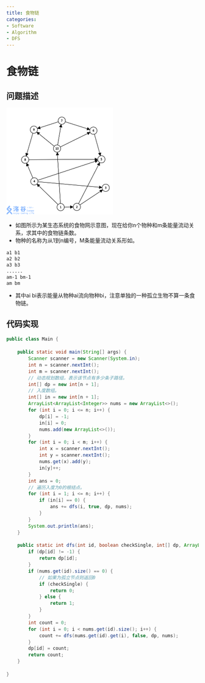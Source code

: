 ```yaml
---
title: 食物链
categories:
- Software
- Algorithm
- DFS
---
```

# 食物链

## 问题描述

<img src="https://raw.githubusercontent.com/LuShan123888/Files/main/Pictures/13153.png" alt="13153" style="zoom:50%;" />

- 如图所示为某生态系统的食物网示意图，现在给你n个物种和m条能量流动关系，求其中的食物链条数。
- 物种的名称为从1到n编号，M条能量流动关系形如。

```
a1 b1
a2 b2
a3 b3
......
am-1 bm-1
am bm
```

- 其中ai bi表示能量从物种ai流向物种bi，注意单独的一种孤立生物不算一条食物链。

## 代码实现

```java
public class Main {

    public static void main(String[] args) {
        Scanner scanner = new Scanner(System.in);
        int n = scanner.nextInt();
        int m = scanner.nextInt();
        // 动态规划数组，表示该节点有多少条子路径。
        int[] dp = new int[n + 1];
        // 入度数组。
        int[] in = new int[n + 1];
        ArrayList<ArrayList<Integer>> nums = new ArrayList<>();
        for (int i = 0; i <= n; i++) {
            dp[i] = -1;
            in[i] = 0;
            nums.add(new ArrayList<>());
        }
        for (int i = 0; i < m; i++) {
            int x = scanner.nextInt();
            int y = scanner.nextInt();
            nums.get(x).add(y);
            in[y]++;
        }
        int ans = 0;
        // 遍历入度为0的根结点。
        for (int i = 1; i <= n; i++) {
            if (in[i] == 0) {
                ans += dfs(i, true, dp, nums);
            }
        }
        System.out.println(ans);
    }

    public static int dfs(int id, boolean checkSingle, int[] dp, ArrayList<ArrayList<Integer>> nums) {
        if (dp[id] != -1) {
            return dp[id];
        }
        if (nums.get(id).size() == 0) {
            // 如果为孤立节点则返回0
            if (checkSingle) {
                return 0;
            } else {
                return 1;
            }
        }
        int count = 0;
        for (int i = 0; i < nums.get(id).size(); i++) {
            count += dfs(nums.get(id).get(i), false, dp, nums);
        }
        dp[id] = count;
        return count;
    }

}
```
